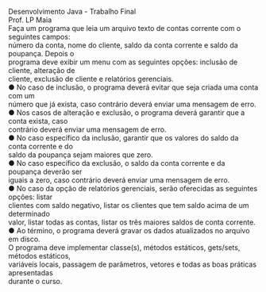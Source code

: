Desenvolvimento Java - Trabalho Final<br>
Prof. LP Maia<br>
Fa&ccedil;a um programa que leia um arquivo texto de contas corrente com o seguintes campos:<br>
n&uacute;mero da conta, nome do cliente, saldo da conta corrente e saldo da poupan&ccedil;a. Depois o<br>
programa deve exibir um menu com as seguintes op&ccedil;&otilde;es: inclus&atilde;o de cliente, altera&ccedil;&atilde;o de<br>
cliente, exclus&atilde;o de cliente e relat&oacute;rios gerenciais.<br>
&#9679; No caso de inclus&atilde;o, o programa dever&aacute; evitar que seja criada uma conta com um<br>
n&uacute;mero que j&aacute; exista, caso contr&aacute;rio dever&aacute; enviar uma mensagem de erro.<br>
&#9679; Nos casos de altera&ccedil;&atilde;o e exclus&atilde;o, o programa dever&aacute; garantir que a conta exista, caso<br>
contr&aacute;rio dever&aacute; enviar uma mensagem de erro.<br>
&#9679; No caso espec&iacute;fico da inclus&atilde;o, garantir que os valores do saldo da conta corrente e do<br>
saldo da poupan&ccedil;a sejam maiores que zero.<br>
&#9679; No caso espec&iacute;fico da exclus&atilde;o, o saldo da conta corrente e da poupan&ccedil;a dever&atilde;o ser<br>
iguais a zero, caso contr&aacute;rio dever&aacute; enviar uma mensagem de erro.<br>
&#9679; No caso da op&ccedil;&atilde;o de relat&oacute;rios gerenciais, ser&atilde;o oferecidas as seguintes op&ccedil;&otilde;es: listar<br>
clientes com saldo negativo, listar os clientes que tem saldo acima de um determinado<br>
valor, listar todas as contas, listar os tr&ecirc;s maiores saldos de conta corrente.<br>
&#9679; Ao t&eacute;rmino, o programa dever&aacute; gravar os dados atualizados no arquivo em disco.<br>
O programa deve implementar classe(s), m&eacute;todos est&aacute;ticos, gets/sets, m&eacute;todos est&aacute;ticos,<br>
vari&aacute;veis locais, passagem de par&acirc;metros, vetores e todas as boas pr&aacute;ticas apresentadas<br>
durante o curso.
